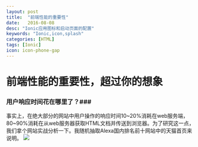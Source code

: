 ```yaml
---
layout: post
title:  "前端性能的重要性"
date:   2016-08-08
desc: "Ionic应用图标和启动页面的配置"
keywords: "Ionic,icon,splash"
categories: [HTML]
tags: [Ionic]
icon: icon-phone-gap
---
```

# 前端性能的重要性，超过你的想象 #
### 用户响应时间花在哪里了？###
事实上，在绝大部分的网站中用户操作的响应时间10\~20%消耗在web服务端，80\~90%消耗在从web服务器获取HTML文档并传送到浏览器。为了研究这一点，我们拿个网站实战分析一下。我随机抽取Alexa国内排名前十网站中的天猫首页来说明。
![](http://i.imgur.com/XukiIC9.png)
